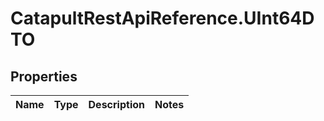 # CatapultRestApiReference.UInt64DTO

## Properties
Name | Type | Description | Notes
------------ | ------------- | ------------- | -------------


